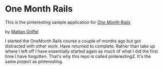 # One Month Rails

This is the pinteresting sample application for 
[*One Month Rails*](http://onemonthrails.com)

by [Mattan Griffel](http://mattangriffel.com)

I started the OneMonth Rails course a couple of months ago but got distracted with other work. Have returned to complete. Rather than take up where I left off I have essentially started again as much of what I did the first time I have forgotten.  That's why this repo is called pinteresting2.  It's the same project as pinteresting.